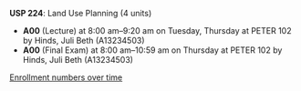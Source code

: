 **USP 224**: Land Use Planning (4 units)

- **A00** (Lecture) at 8:00 am–9:20 am on Tuesday, Thursday at PETER 102 by Hinds, Juli Beth (A13234503)
- **A00** (Final Exam) at 8:00 am–10:59 am on Thursday at PETER 102 by Hinds, Juli Beth (A13234503)

[Enrollment numbers over time](./USP224.tsv)
